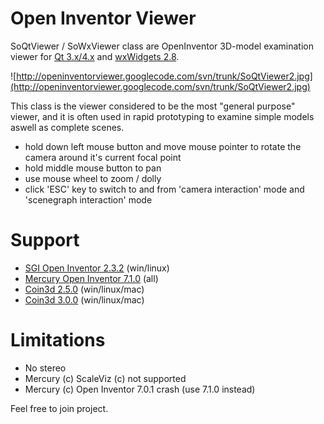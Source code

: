 # Open Inventor Viewer #

SoQtViewer / SoWxViewer class are OpenInventor 3D-model examination viewer for [Qt 3.x/4.x](http://trolltech.com/) and [wxWidgets 2.8](http://www.wxwidgets.org/).

![http://openinventorviewer.googlecode.com/svn/trunk/SoQtViewer2.jpg](http://openinventorviewer.googlecode.com/svn/trunk/SoQtViewer2.jpg)

This class is the viewer considered to be the most "general purpose" viewer, and it is often used in rapid prototyping to examine simple models aswell as complete scenes.


  * hold down left mouse button and move mouse pointer to rotate the camera around it's current focal point
  * hold middle mouse button to pan
  * use mouse wheel to zoom / dolly
  * click 'ESC' key to switch to and from 'camera interaction' mode and 'scenegraph interaction' mode

# Support #

  * [SGI Open Inventor 2.3.2](http://oss.sgi.com/projects/inventor/) (win/linux)
  * [Mercury Open Inventor 7.1.0](http://www.tgs.com/products/oiv.asp) (all)
  * [Coin3d 2.5.0](http://www.coin3d.org) (win/linux/mac)
  * [Coin3d 3.0.0](http://www.coin3d.org) (win/linux/mac)

# Limitations #

  * No stereo
  * Mercury (c) ScaleViz (c) not supported
  * Mercury (c) Open Inventor 7.0.1 crash (use 7.1.0 instead)

Feel free to join project.
